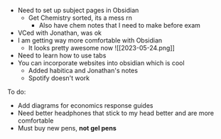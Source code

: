 - Need to set up subject pages in Obsidian
	- Get Chemistry sorted, its a mess rn
		- Also have chem notes that I need to make before exam
- VCed with Jonathan, was ok
- I am getting way more comfortable with Obsidian
	- It looks pretty awesome now
	  ![[2023-05-24.png]]
- Need to learn how to use tabs
- You can incorporate websites into obsidian which is cool
	- Added habitica and Jonathan's notes
	- Spotify doesn't work

To do:
- Add diagrams for economics response guides
- Need better headphones that stick to my head better and are more comfortable
- Must buy new pens, **not gel pens**